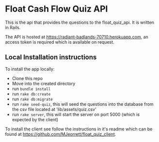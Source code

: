 # Float Cash Flow Quiz API
This is the api that provides the questions to the float_quiz_api. It is written in Rails.

The API is hosted at https://radiant-badlands-70710.herokuapp.com, an access token is required which is available on request.

## Local Installation instructions

To install the app locally:
- Clone this repo
- Move into the created directory
- run `bundle install`
- run `rake db:create`
- run `rake db:migrate`
- run `rake seed-quiz`, this will seed the questions into the database from the csv file located at 'lib/assets/quiz.csv'
- run `rake server`, this will start the server on port 5000 (which is expected by the client)

To install the client see follow the instructions in it's readme which can be found at https://github.com/MJeorrett/float_quiz_client.
